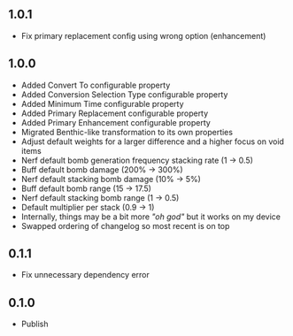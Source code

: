 
## 1.0.1

- Fix primary replacement config using wrong option (enhancement)

## 1.0.0

- Added Convert To configurable property
- Added Conversion Selection Type configurable property
- Added Minimum Time configurable property
- Added Primary Replacement configurable property
- Added Primary Enhancement configurable property
- Migrated Benthic-like transformation to its own properties
- Adjust default weights for a larger difference and a higher focus on void items
- Nerf default bomb generation frequency stacking rate (1 -> 0.5)
- Buff default bomb damage (200% -> 300%)
- Nerf default stacking bomb damage (10% -> 5%)
- Buff default bomb range (15 -> 17.5)
- Nerf default stacking bomb range (1 -> 0.5)
- Default multiplier per stack (0.9 -> 1)
- Internally, things may be a bit more *"oh god"* but it works on my device
- Swapped ordering of changelog so most recent is on top

## 0.1.1

- Fix unnecessary dependency error

## 0.1.0

- Publish

